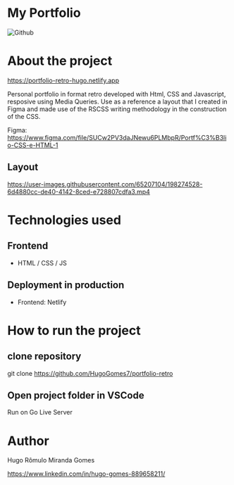# My Portfolio
![Github](https://img.shields.io/github/license/hugogomes7/portfolio-retro)

# About the project

https://portfolio-retro-hugo.netlify.app

Personal portfolio in format retro developed with Html, CSS and Javascript, resposive using Media Queries. Use as a reference a layout that I created in Figma and made use of the RSCSS writing methodology in the construction of the CSS.

Figma: https://www.figma.com/file/SUCw2PV3daJNewu6PLMbpR/Portf%C3%B3lio-CSS-e-HTML-1


## Layout
https://user-images.githubusercontent.com/65207104/198274528-6d4880cc-de40-4142-8ced-e728807cdfa3.mp4


# Technologies used
## Frontend
- HTML / CSS / JS

## Deployment in production
- Frontend: Netlify

# How to run the project
## clone repository
git clone https://github.com/HugoGomes7/portfolio-retro

## Open project folder in VSCode
Run on Go Live Server 

# Author
Hugo Rômulo Miranda Gomes

https://www.linkedin.com/in/hugo-gomes-889658211/
